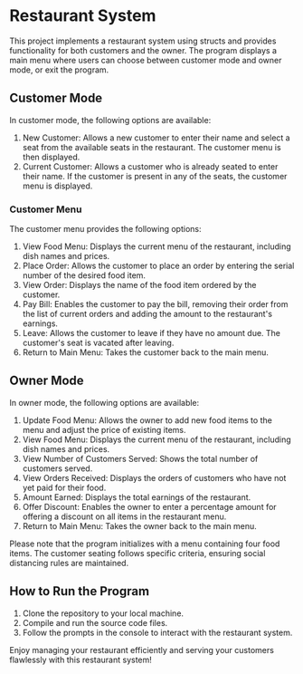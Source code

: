 # Restaurant System

This project implements a restaurant system using structs and provides functionality for both customers and the owner. The program displays a main menu where users can choose between customer mode and owner mode, or exit the program.

## Customer Mode

In customer mode, the following options are available:

1. New Customer: Allows a new customer to enter their name and select a seat from the available seats in the restaurant. The customer menu is then displayed.
2. Current Customer: Allows a customer who is already seated to enter their name. If the customer is present in any of the seats, the customer menu is displayed.

### Customer Menu

The customer menu provides the following options:

1. View Food Menu: Displays the current menu of the restaurant, including dish names and prices.
2. Place Order: Allows the customer to place an order by entering the serial number of the desired food item.
3. View Order: Displays the name of the food item ordered by the customer.
4. Pay Bill: Enables the customer to pay the bill, removing their order from the list of current orders and adding the amount to the restaurant's earnings.
5. Leave: Allows the customer to leave if they have no amount due. The customer's seat is vacated after leaving.
6. Return to Main Menu: Takes the customer back to the main menu.

## Owner Mode

In owner mode, the following options are available:

1. Update Food Menu: Allows the owner to add new food items to the menu and adjust the price of existing items.
2. View Food Menu: Displays the current menu of the restaurant, including dish names and prices.
3. View Number of Customers Served: Shows the total number of customers served.
4. View Orders Received: Displays the orders of customers who have not yet paid for their food.
5. Amount Earned: Displays the total earnings of the restaurant.
6. Offer Discount: Enables the owner to enter a percentage amount for offering a discount on all items in the restaurant menu.
7. Return to Main Menu: Takes the owner back to the main menu.

Please note that the program initializes with a menu containing four food items. The customer seating follows specific criteria, ensuring social distancing rules are maintained.

## How to Run the Program

1. Clone the repository to your local machine.
2. Compile and run the source code files.
3. Follow the prompts in the console to interact with the restaurant system.

Enjoy managing your restaurant efficiently and serving your customers flawlessly with this restaurant system!
